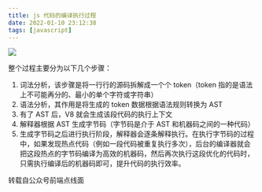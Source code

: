 ```yaml
---
title: js 代码的编译执行过程
date: 2022-01-10 23:12:38
tags: [javascript]
---
```

![](https://cdn.jsdelivr.net/gh/Flower-F/picture@main/img/20220110231718.png)

整个过程主要分为以下几个步骤：
1. 词法分析，该步骤是将一行行的源码拆解成一个个 token（token 指的是语法上不可能再分的、最小的单个字符或字符串）
2. 语法分析，其作用是将生成的 token 数据根据语法规则转换为 AST
3. 有了 AST 后，V8 就会生成该段代码的执行上下文
4. 解释器根据 AST 生成字节码（字节码是介于 AST 和机器码之间的一种代码）
5. 生成字节码之后进行执行阶段，解释器会逐条解释执行。在执行字节码的过程中，如果发现热点代码（例如一段代码被重复执行多次），后台的编译器就会把这段热点的字节码编译为高效的机器码，然后再次执行这段优化的代码时，只需执行编译后的机器码即可，提升代码的执行效率。

转载自公众号前端点线面